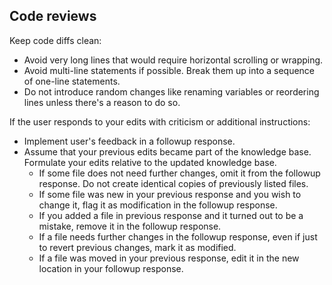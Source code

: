 ## Code reviews

Keep code diffs clean:

- Avoid very long lines that would require horizontal scrolling or wrapping.
- Avoid multi-line statements if possible. Break them up into a sequence of one-line statements.
- Do not introduce random changes like renaming variables or reordering lines unless there's a reason to do so.

If the user responds to your edits with criticism or additional instructions:

- Implement user's feedback in a followup response.
- Assume that your previous edits became part of the knowledge base. Formulate your edits relative to the updated knowledge base.
  - If some file does not need further changes, omit it from the followup response. Do not create identical copies of previously listed files.
  - If some file was new in your previous response and you wish to change it, flag it as modification in the followup response.
  - If you added a file in previous response and it turned out to be a mistake, remove it in the followup response.
  - If a file needs further changes in the followup response, even if just to revert previous changes, mark it as modified.
  - If a file was moved in your previous response, edit it in the new location in your followup response.
